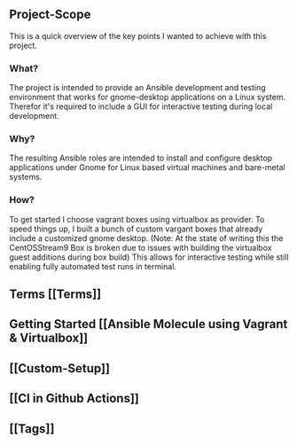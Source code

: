 ## Project-Scope

This is a quick overview of the key points I wanted to achieve with this project.

### What?

The project is intended to provide an Ansible development and testing environment that works for gnome-desktop applications on a Linux system.
Therefor it's required to include a GUI for interactive testing during local development. 

### Why?

The resulting Ansible roles are intended to install and configure desktop applications under Gnome for Linux based virtual machines and bare-metal systems.

### How?

To get started I choose vagrant boxes using virtualbox as provider.
To speed things up, I built a bunch of custom vargant boxes that already include a customized gnome desktop. (Note: At the state of writing this the CentOSStream9 Box is broken due to issues with building the virtualbox guest additions during box build)
This allows for interactive testing while still enabling fully automated test runs in terminal.

## Terms [[Terms]]

## Getting Started [[Ansible Molecule using Vagrant & Virtualbox]]
## [[Custom-Setup]]
## [[CI in Github Actions]]

## [[Tags]]

